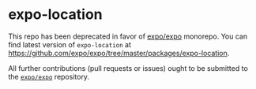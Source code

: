 # expo-location

This repo has been deprecated in favor of [expo/expo](https://github.com/expo/expo) monorepo. You can find latest version of `expo-location` at https://github.com/expo/expo/tree/master/packages/expo-location.

All further contributions (pull requests or issues) ought to be submitted to the [`expo/expo`](https://github.com/expo/expo) repository.

